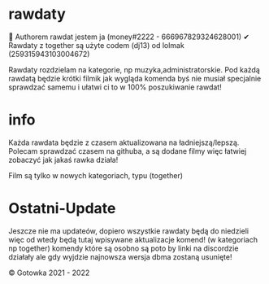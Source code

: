 # rawdaty
 
 🔧 Authorem rawdat jestem ja (money#2222 - 666967829324628001)
 ✔ Rawdaty z together są użyte codem (dj13) od lolmak (259315943103004672)
 
 Rawdaty rozdzielam na kategorie, np muzyka,administratorskie. 
 Pod każdą rawdatą będzie krótki filmik jak wygląda komenda byś nie musiał specjalnie sprawdzać samemu i ułatwi ci to w 100% poszukiwanie rawdat!
 
# info
Każda rawdata będzie z czasem aktualizowana na ładniejszą/lepszą. Polecam sprawdzać czasem na githuba, a są dodane filmy więc łatwiej zobaczyć jak jakaś rawka działa!

Film są tylko w nowych kategoriach, typu (together)

# Ostatni-Update

Jeszcze nie ma updateów, dopiero wszystkie rawdaty będą do niedzieli więc od wtedy będą tutaj wpisywane aktualizacje komend! (w kategoriach np together)
komendy które są osobno są poto by linki na discordzie działały ale gdy wyjdzie najnowsza wersja dbma zostaną usunięte!

 ©️ Gotowka 2021 - 2022
